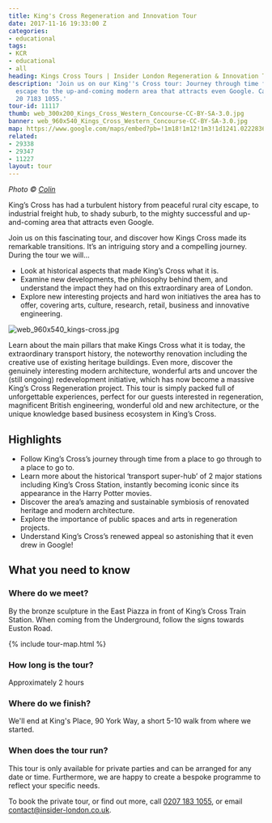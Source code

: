 ```yaml
---
title: King's Cross Regeneration and Innovation Tour
date: 2017-11-16 19:33:00 Z
categories:
- educational
tags:
- KCR
- educational
- all
heading: Kings Cross Tours | Insider London Regeneration & Innovation Tour
description: 'Join us on our King''s Cross tour: Journey through time from rural city
  escape to the up-and-coming modern area that attracts even Google. Call +44 (0)
  20 7183 1055.'
tour-id: 11117
thumb: web_300x200_Kings_Cross_Western_Concourse-CC-BY-SA-3.0.jpg
banner: web_960x540_Kings_Cross_Western_Concourse-CC-BY-SA-3.0.jpg
map: https://www.google.com/maps/embed?pb=!1m18!1m12!1m3!1d1241.0222836115836!2d-0.123693228018611!3d51.53074239951071!2m3!1f0!2f0!3f0!3m2!1i1024!2i768!4f13.1!3m3!1m2!1s0x0%3A0x0!2zNTHCsDMxJzUwLjciTiAwwrAwNycyMi4wIlc!5e0!3m2!1sde!2suk!4v1510861139042
related:
- 29338
- 29347
- 11227
layout: tour
---
```


*Photo &copy; [Colin](https://commons.wikimedia.org/wiki/File:King%27s_Cross_Western_Concourse.jpg)*

King’s Cross has had a turbulent history from peaceful rural city escape, to industrial freight hub, to shady suburb, to the mighty successful and up-and-coming area that attracts even Google.

Join us on this fascinating tour, and discover how Kings Cross made its remarkable transitions. It’s an intriguing story and a compelling journey. During the tour we will...

* Look at historical aspects that made King’s Cross what it is.
* Examine new developments, the philosophy behind them, and understand the impact they had on this extraordinary area of London.
* Explore new interesting projects and hard won initiatives the area has to offer, covering arts, culture, research, retail, business and innovative engineering.

![web_960x540_kings-cross.jpg](/uploads/web_960x540_kings-cross.jpg)

Learn about the main pillars that make Kings Cross what it is today, the extraordinary transport history, the noteworthy renovation including the creative use of existing heritage buildings. Even more, discover the genuinely interesting modern architecture, wonderful arts and uncover the (still ongoing) redevelopment initiative, which has now become a massive King’s Cross Regeneration project. This tour is simply packed full of unforgettable experiences, perfect for our guests interested in regeneration, magnificent British engineering, wonderful old and new architecture, or the unique knowledge based business ecosystem in King’s Cross.  

## Highlights

* Follow King’s Cross’s journey through time from a place to go through to a place to go to.
* Learn more about the historical ‘transport super-hub’ of 2 major stations including King’s Cross Station, instantly becoming iconic since its appearance in the Harry Potter movies.
* Discover the area’s amazing and sustainable symbiosis of renovated heritage and modern architecture.
* Explore the importance of public spaces and arts in regeneration projects.
* Understand King’s Cross’s renewed appeal so astonishing that it even drew in Google!

## What you need to know

### Where do we meet?

By the bronze sculpture in the East Piazza in front of King’s Cross Train Station. When coming from the Underground, follow the signs towards Euston Road.

{% include tour-map.html %}

### How long is the tour?

Approximately 2 hours

### Where do we finish?

We'll end at King's Place, 90 York Way, a short 5-10 walk from where we started.

### When does the tour run?

This tour is only available for private parties and can be arranged for any date or time. Furthermore, we are happy to create a bespoke programme to reflect your specific needs.

To book the private tour, or find out more, call [0207 183 1055](tel:02071831055), or email [contact@insider-london.co.uk]( contact@insider-london.co.uk).